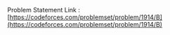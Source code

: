 Problem Statement Link : [https://codeforces.com/problemset/problem/1914/B](https://codeforces.com/problemset/problem/1914/B)